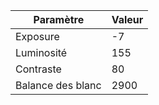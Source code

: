 | Paramètre | Valeur |
| --------- | ------ |
| Exposure | -7 |
| Luminosité | 155 |
| Contraste | 80 |
| Balance des blanc | 2900 |